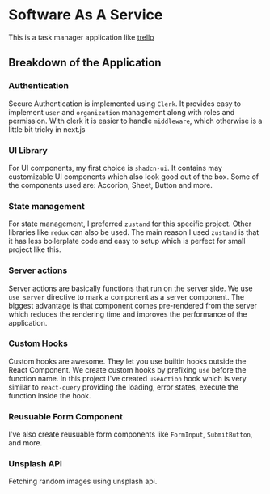 # Software As A Service

This is a task manager application like [trello](https://trello.com/)

## Breakdown of the Application

### Authentication

Secure Authentication is implemented using `Clerk`. It provides easy to implement `user` and `organization` management along with roles and permission. With clerk it is easier to handle `middleware`, which otherwise is a little bit tricky in next.js

### UI Library

For UI components, my first choice is `shadcn-ui`. It contains may customizable UI components which also look good out of the box. Some of the components used are: Accorion, Sheet, Button and more.

### State management

For state management, I preferred `zustand` for this specific project. Other libraries like `redux` can also be used. The main reason I used `zustand` is that it has less boilerplate code and easy to setup which is perfect for small project like this.

### Server actions

Server actions are basically functions that run on the server side. We use `use server` directive to mark a component as a server component. The biggest advantage is that component comes pre-rendered from the server which reduces the rendering time and improves the performance of the application.

### Custom Hooks

Custom hooks are awesome. They let you use builtin hooks outside the React Component. We create custom hooks by prefixing `use` before the function name. In this project I've created `useAction` hook which is very similar to `react-query` providing the loading, error states, execute the function inside the hook.

### Reusuable Form Component

I've also create reusuable form components like `FormInput`, `SubmitButton`, and more.

### Unsplash API

Fetching random images using unsplash api.
